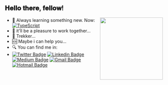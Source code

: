 <h2> 𝐇𝐞𝐥𝐥𝐨 𝐭𝐡𝐞𝐫𝐞, 𝐟𝐞𝐥𝐥𝐨𝐰! </h2>

<img align='right' src='https://user-images.githubusercontent.com/5713670/87202985-820dcb80-c2b6-11ea-9f56-7ec461c497c3.gif' width='200"'>


- 🌱 Always learning something new. Now: [![TypeScript](https://img.shields.io/badge/-TypeScript-007ACC?style=flat-square&logo=typescript&link=https://github.com/nlmatt07/)](https://github.com/nlmatt07/)
- 👯 it'll be a pleasure to work together...
- 🖖 Trekker...
- 🆘 Maybe i can help you...
- 🔍 You can find me in: </br>
- [![Twitter Badge](https://img.shields.io/badge/-@nlmatt07-1ca0f1?style=flat-square&labelColor=1ca0f1&logo=twitter&logoColor=white&link=https://twitter.com/nlmatt07)](https://twitter.com/nlmatt07) 
[![Linkedin Badge](https://img.shields.io/badge/-nlmatt07-blue?style=flat-square&logo=Linkedin&logoColor=white&link=https://www.linkedin.com/in/nlmatt07/)](https://www.linkedin.com/in/nlmatt07/) 
[![Medium Badge](https://img.shields.io/badge/-@nlmatt07-03a57a?style=flat-square&labelColor=000000&logo=Medium&link=https://medium.com/@nlmatt07/)](https://medium.com/nlmatt07)
[![Gmail Badge](https://img.shields.io/badge/-nlmatt07@gmail.com-c14438?style=flat-square&logo=Gmail&logoColor=white&link=mailto:nlmatt07@gmail.com)](mailto:nlmatt07@gmail.com)
[![Hotmail Badge](https://img.shields.io/badge/nlmatt07@Hotmail.com-0078D4?style=flat-square&logo=microsoft-outlook&logoColor=white&link=mailto:nlmatt07@hotmail.com)](mailto:nlmatt07@hotmail.com)
